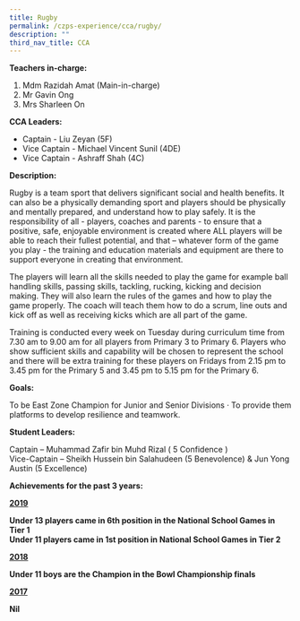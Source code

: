 ```yaml
---
title: Rugby
permalink: /czps-experience/cca/rugby/
description: ""
third_nav_title: CCA
---
```

<p><strong>Teachers in-charge:&nbsp;</strong></p>
<ol>
<li>Mdm Razidah Amat (Main-in-charge)</li>
<li>Mr Gavin Ong</li>
<li>Mrs Sharleen On</li>
</ol>
<p><strong>CCA Leaders:</strong></p>
<ul>
<li>Captain - Liu Zeyan (5F)</li>
<li>Vice Captain - Michael Vincent Sunil (4DE)</li>
<li>Vice Captain - Ashraff Shah (4C)</li>
</ul>
<p><strong>Description:</strong></p>
<p>Rugby is a team sport that delivers significant social and health benefits. It can also be a physically demanding sport and players should be physically and mentally prepared, and understand how to play safely. It is the responsibility of all - players, coaches and parents - to ensure that a positive, safe, enjoyable environment is created where ALL players will be able to reach their fullest potential, and that &ndash; whatever form of the game you play - the training and education materials and equipment are there to support everyone in creating that environment.</p>
<p>The players will learn all the skills needed to play the game for example ball handling skills, passing skills, tackling, rucking, kicking and decision making. They will also learn the rules of the games and how to play the game properly. The coach will teach them how to do a scrum, line outs and kick off as well as receiving kicks which are all part of the game.</p>
<p>Training is conducted every week on Tuesday during curriculum time from 7.30 am to 9.00 am for all players from Primary 3 to Primary 6. Players who show sufficient skills and capability will be chosen to represent the school and there will be extra training for these players on Fridays from 2.15 pm to 3.45 pm for the Primary 5 and 3.45 pm to 5.15 pm for the Primary 6.</p>
<p><strong>Goals:&nbsp;</strong></p>
<p>To be East Zone Champion for Junior and Senior Divisions &middot; To provide them platforms to develop resilience and teamwork.</p>
<p><strong>Student Leaders:</strong></p>
<p>Captain &ndash; Muhammad Zafir bin Muhd Rizal ( 5 Confidence )<br />Vice-Captain &ndash; Sheikh Hussein bin Salahudeen (5 Benevolence) &amp; Jun Yong Austin (5 Excellence)</p>
<p><strong>Achievements for the past 3 years:</strong></p>
<p><strong><u>2019</u></strong></p>
<p><strong>Under 13 players came in 6th position in the National School Games in Tier 1<br /></strong><strong>Under 11 players came in 1st position in National School Games in Tier 2</strong></p>
<p><strong><u>2018</u></strong></p>
<p><strong>Under 11 boys are the Champion in the Bowl Championship finals</strong></p>
<p><strong><u>2017</u></strong></p>
<p><strong>Nil</strong></p>